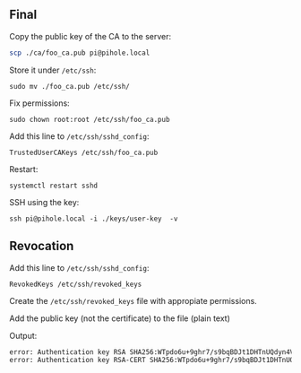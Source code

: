 ## Final

Copy the public key of the CA to the server:

```bash
scp ./ca/foo_ca.pub pi@pihole.local
```

Store it under `/etc/ssh`:

`sudo mv ./foo_ca.pub /etc/ssh/`

Fix permissions:

`sudo chown root:root /etc/ssh/foo_ca.pub`

Add this line to `/etc/ssh/sshd_config`:

`TrustedUserCAKeys /etc/ssh/foo_ca.pub`

Restart:

`systemctl restart sshd`

SSH using the key:

`ssh pi@pihole.local -i ./keys/user-key  -v`

## Revocation

Add this line to `/etc/ssh/sshd_config`:

`RevokedKeys /etc/ssh/revoked_keys`

Create the `/etc/ssh/revoked_keys` file with appropiate permissions.

Add the public key (not the certificate) to the file (plain text)

Output:

```txt
error: Authentication key RSA SHA256:WTpdo6u+9ghr7/s9bqBDJt1DHTnUQdyn4Vl5a0thMkg revoked by file /etc/ssh/revoked_keys
error: Authentication key RSA-CERT SHA256:WTpdo6u+9ghr7/s9bqBDJt1DHTnUQdyn4Vl5a0thMkg revoked by file /etc/ssh/revoked_keys
```
